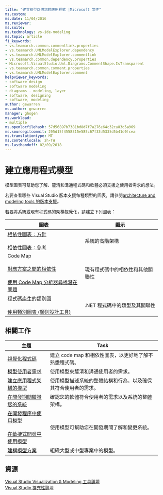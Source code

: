 ```yaml
---
title: "建立模型以供您的應用程式 |Microsoft 文件"
ms.custom: 
ms.date: 11/04/2016
ms.reviewer: 
ms.suite: 
ms.technology: vs-ide-modeling
ms.topic: article
f1_keywords:
- vs.teamarch.common.commentlink.properties
- vs.teamarch.UMLModelExplorer.dependency
- vs.teamarch.UMLModelExplorer.commentlink
- vs.teamarch.common.dependency.properties
- Microsoft.VisualStudio.Uml.Diagrams.CommentShape.IsTransparent
- vs.teamarch.common.comment.properties
- vs.teamarch.UMLModelExplorer.comment
helpviewer_keywords:
- software design
- software modeling
- diagrams - modeling, layer
- software, designing
- software, modeling
author: gewarren
ms.author: gewarren
manager: ghogen
ms.workload:
- multiple
ms.openlocfilehash: 57d56897b7381bd8d7f7a276e64c32ca83d5a969
ms.sourcegitcommit: 205d15f4558315e585c67f33d5335d5b41d0fcea
ms.translationtype: MT
ms.contentlocale: zh-TW
ms.lasthandoff: 02/09/2018
---
```

# <a name="create-models-for-your-app"></a>建立應用程式模型

模型圖表可幫助您了解、釐清和溝通程式碼和軟體必須支援之使用者需求的想法。

若要查看哪些 Visual Studio 版本支援每種類型的圖表，請參閱[architecture and modeling tools 的版本支援](../modeling/what-s-new-for-design-in-visual-studio.md#VersionSupport)。  

若要將系統或現有程式碼的架構視覺化，請建立下列圖表：  

|**圖表**|**顯示**|  
|-----------------|---------------|  
|[相依性圖表︰方針](../modeling/layer-diagrams-guidelines.md)<br /><br /> [相依性圖表︰參考](../modeling/layer-diagrams-reference.md)|系統的高階架構|  
|Code Map<br /><br /> [對應方案之間的相依性](../modeling/map-dependencies-across-your-solutions.md)<br /><br /> [使用 Code Map 分析器尋找潛在問題](../modeling/find-potential-problems-using-code-map-analyzers.md)|現有程式碼中的相依性和其他關聯性|  
|程式碼產生的類別圖<br /><br /> [使用類別圖表 (類別設計工具)](../ide/working-with-class-diagrams-class-designer.md)|.NET 程式碼中的類型及其關聯性|  
  
## <a name="related-tasks"></a>相關工作  
  
|**主題**|**Task**|  
|---------------|--------------|  
|[視覺化程式碼](../modeling/visualize-code.md)|建立 code map 和相依性圖表，以更好地了解不熟悉程式碼。|  
|[模型使用者需求](../modeling/model-user-requirements.md)|使用模型來釐清和溝通使用者的需求。|  
|[建立應用程式架構的模型](../modeling/model-your-app-s-architecture.md)|使用模型描述系統的整體結構和行為，以及確保其符合使用者的需求。|  
|[在開發期間驗證您的系統](../modeling/validate-your-system-during-development.md)|確認您的軟體符合使用者的需求以及系統的整體架構。|  
|[在開發程序中使用模型](../modeling/use-models-in-your-development-process.md)<br /><br /> [在敏捷式開發中使用模型](http://msdn.microsoft.com/592ac27c-3d3e-454a-9c38-b76658ed137f)|使用模型可幫助您在開發期間了解和變更系統。|  
|[建構模型方案](../modeling/structure-your-modeling-solution.md)|組織大型或中型專案中的模型。|  
  
## <a name="resources"></a>資源

[Visual Studio Visualization & Modeling 工具論壇](http://go.microsoft.com/fwlink/?LinkId=184720)  
[Visual Studio 擴充性論壇](https://social.msdn.microsoft.com/Forums/vstudio/en-US/home?forum=vsx)
